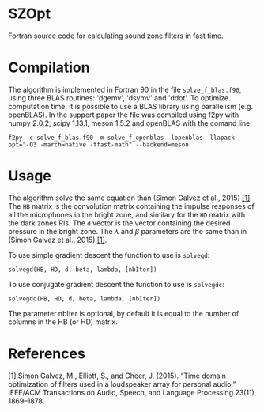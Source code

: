 # SZOpt
Fortran source code for calculating sound zone filters in fast time.

# Compilation

The algorithm is implemented in Fortran 90 in the file `solve_f_blas.f90`, using three BLAS routines: 'dgemv', 'dsymv' and 'ddot'. To optimize computation time, it is possible to use a BLAS library using parallelism (e.g. openBLAS). In the support paper the file was compiled using f2py with numpy 2.0.2, scipy 1.13.1, meson 1.5.2 and openBLAS with the comand line:

```
f2py -c solve_f_blas.f90 -m solve_f_openblas -lopenblas -llapack --opt="-O3 -march=native -ffast-math" --backend=meson
```

# Usage

The algorithm solve the same equation than (Simon Galvez et al., 2015) [[1]](#1). The `HB` matrix is the convolution matrix containing the impulse responses of all the microphones in the bright zone, and similary for the `HD` matrix with the dark zones RIs. The `d` vector is the vector containing the desired pressure in the bright zone. The $\lambda$ and $\beta$ parameters are the same than in (Simon Galvez et al., 2015) [[1]](#1).

To use simple gradient descent the function to use is `solvegd`:
```
solvegd(HB, HD, d, beta, lambda, [nbIter])
```
To use conjugate gradient descent the function to use is `solvegdc`:
```
solvegdc(HB, HD, d, beta, lambda, [nbIter])
```
The parameter nbIter is optional, by default it is equal to the number of columns in the HB (or HD) matrix.

# References

<a id="1">[1]</a> Simon Galvez, M., Elliott, S., and Cheer, J. (2015). “Time domain optimization of filters used in a loudspeaker array for personal audio,” IEEE/ACM Transactions on Audio, Speech, and Language Processing 23(11), 1869–1878.

